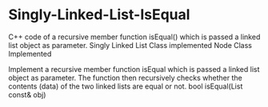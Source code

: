 # Singly-Linked-List-IsEqual
C++ code of a recursive member function isEqual() which is passed a linked list object as parameter. 
Singly Linked List Class implemented
Node Class Implemented

Implement a recursive member function isEqual which is passed a linked list object as parameter. The function then recursively checks whether the contents (data) of the two linked lists are equal or not.
bool isEqual(List const& obj)

